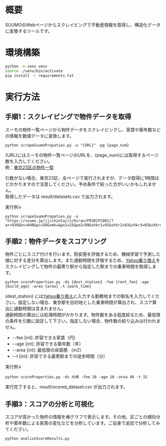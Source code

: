 # 概要
SUUMOのWebページからスクレイピングで不動産情報を取得し、構造化データに変換するツールです。

# 環境構築
```bash
python -m venv venv
source ./venv/bin/activate
pip install -r requirements.txt
```

# 実行方法
## 手順1：スクレイピングで物件データを取得
スーモの物件一覧ページから物件データをスクレイピングし、家賃や築年数などの情報を数値データに変換します。
```
python scrapeSuumoPropaties.py -u "{URL}" -pg {page_num}
```
{URL}にはスーモの物件一覧ページのURLを、{page_num}には取得するページ数を入力してください。  
例：[東京23区の物件一覧](https://suumo.jp/jj/chintai/ichiran/FR301FC001/?ar=030&bs=040&ta=13&sc=13101&sc=13102&sc=13103&sc=13104&sc=13105&sc=13113&sc=13106&sc=13107&sc=13108&sc=13118&sc=13121&sc=13122&sc=13123&sc=13109&sc=13110&sc=13111&sc=13112&sc=13114&sc=13115&sc=13120&sc=13116&sc=13117&sc=13119&cb=0.0&ct=9999999&mb=0&mt=9999999&et=9999999&cn=9999999&shkr1=03&shkr2=03&shkr3=03&shkr4=03&sngz=&po1=25&pc=50)  

引数がない場合、東京23区、全ページで実行されますが、データ取得に1時間ほどかかりますので注意してください。予め条件で絞った方がいいかもしれません。  
取得したデータは result/datasets.csv で出力されます。  

実行例↓
```
python scrapeSuumoPropaties.py -u "https://suumo.jp/jj/chintai/ichiran/FR301FC001/?ar=030&bs=040&pc=50&smk=&po1=25&po2=99&shkr1=03&shkr2=03&shkr3=03&shkr4=03&sc=13101&sc=13102&sc=13103&sc=13104&sc=13105&sc=13113&sc=13106&sc=13107&sc=13108&sc=13118&sc=13121&sc=13122&sc=13123&sc=13109&sc=13110&sc=13111&sc=13112&sc=13114&sc=13115&sc=13120&sc=13116&sc=13117&sc=13119&ta=13&cb=0.0&ct=20.0&md=03&md=04&md=05&md=06&md=07&md=08&md=09&md=10&md=11&md=12&md=13&md=14&et=20&mb=0&mt=9999999&cn=20&fw2="
```

## 手順2：物件データをスコアリング
物件ごとにスコア付けを行います。割安感を評価するため、機械学習で予測した値に対する差分を算出します。また通勤時間を評価するため、[Yahoo乗り換え](https://transit.yahoo.co.jp/)をスクレイピングして物件の最寄り駅から指定した駅までの乗車時間を取得します。
```
python scoreProperties.py -ds {dest_station} -fee {rent_fee} -age {build_age} -area {area} -t {walk_time}
```
{dest_station} には[Yahoo乗り換え](https://transit.yahoo.co.jp/)に入力する勤務地までの駅名を入力してください。指定しない場合、東京駅を目的地とした乗車時間が算出され、スコア算出に通勤時間は含まれません。  
通勤時間の算出には処理時間がかかります。物件数をある程度絞るため、最低限の条件を引数に設定して下さい。指定しない場合、物件数の絞り込みは行われません。
* --fee [int]: 許容できる家賃（円）
* --age [int]: 許容できる築年数（年）
* --area [int]: 最低限の床面積 （m2）
* --t [int]: 許容できる最寄駅までの徒歩時間（分）
  
実行例↓
```
python scoreProperties.py -ds 大崎 -fee 18 -age 10 -area 40 -t 15
```

実行完了すると、result/scored_dataset.csv が出力されます。

## 手順3：スコアの分析と可視化
スコアが高かった物件の情報を棒グラフで表示します。その他、区ごとの傾向分析や築年数による家賃の変化などを分析しています。ご自身で追加で分析してみてください。
```
python analizeScoreResults.py
```

